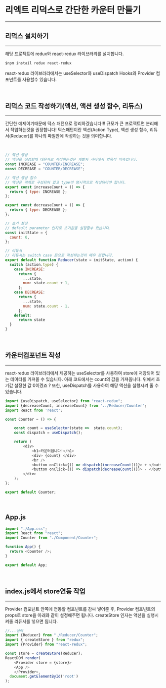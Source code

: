 # 리엑트 리덕스로 간단한 카운터 만들기

---

## 리덕스 설치하기

---

해당 프로잭트에 redux와 react-redux 라이브러리를 설치합니다.

```js
$npm instail redux react-redux
```

react-redux 라이브러리에서는 useSelector와 useDispatch Hooks와 Provider 컴포넌트를 사용할수 있습니다.
<br />

<br />

## 리덕스 코드 작성하기(액션, 액션 생성 함수, 리듀스)

---

간단한 예제이기때문에 덕스 패턴으로 정리하겠습니다!!! 규모가 큰 프로젝트면 분리해서 작업하는것을 권장합니다! 덕스패턴이란 액션(Action Type), 액션 생성 함수, 리듀서(Reducer)를 하나의 파일안에 작성하는 것을 의미합니다.

<br />

```js
// 액션 생성
// 액션을 생성할때 대문자로 작성하는것은 개발자 사이에서 암묵적 약속입니다.
const INCREASE = "COUNTER/INCREASE";
const DECREASE = "COUNTER/DECREASE";

// 액션 생성 함수
// 액션은 객체로 구성되어 있고 type이 명시적으로 작성되어야 합니다.
export const increaseCount = () => {
  return { type: INCREASE };
};

export const decreaseCount = () => {
  return { type: DECREASE };
};

// 초기 설정
// default parameter 인자로 초기값을 설정할수 있습니다.
const initState = {
  count: 0,
};

// 리듀서
// 리듀서는 switch case 문으로 작성하는것이 매우 편합니다.
export default function Reducer(state = initState, action) {
  switch (action.type) {
    case INCREASE:
      return {
        ...state,
        num: state.count + 1,
      };
    case DECREASE:
      return {
        ...state,
        num: state.count - 1,
      };
    default:
      return state
  }
}

```
<br />


## 카운터컴포넌트 작성

---

react-redux 라이브러리에서 제공하는 useSelector를 사용하여 store에 저장되어 있는 데이터를 가져올 수 있습니다. 아래 코드에서는 count의 값을 가져옵니다. 위에서 초기값 설정한 값 0이겠죠 ? 또한, useDispatch를 사용하여 해당 액션을 실행시켜 줄 수 있습니다.
<br />

```js
import {useDispatch, useSelector} from "react-redux";
import {decreaseCount, increaseCount} from "../Reducer/Counter";
import React from 'react';

const Counter = () => {

    const count = useSelector(state =>  state.count);
    const dispatch = useDispatch();

    return (
        <div>
            <h1>카운터입니다!</h1>
            <div> {count} </div>
            <br />
            <button onClick={() => dispatch(increaseCount())}> + </button>
            <button onClick={() => dispatch(decreaseCount())}> - </button>
        </div>
    );
};

export default Counter;
```
<br />

## App.js

```js
import "./App.css";
import React from "react";
import Counter from "./Component/Counter";

function App() {
  return <Counter />;
}

export default App;
```
<br />



## index.js에서 store연동 작업

---

Provider 컴포넌트 안쪽에 연동할 컴포넌트를 감싸 넣어준 후, Provider 컴포넌트의 props로 store을 아래와 같이 설정해주면 됩니다. createStore 인자는 액션을 실행시켜줄 리듀서를 넣으면 됩니다.

```js
//...생략
import {Reducer} from "./Reducer/Counter";
import { createStore } from "redux";
import {Provider} from "react-redux";

const store = createStore(Reducer);
ReactDOM.render(
    <Provider store = {store}>
    <App />
    </Provider>,
  document.getElementById('root')
);
```
